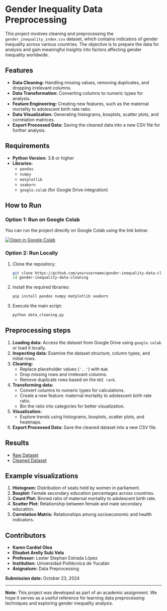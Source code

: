 # Gender Inequality Data Preprocessing

This project involves cleaning and preprocessing the `gender_inequality_index.csv` dataset, which contains indicators of gender inequality across various countries. The objective is to prepare the data for analysis and gain meaningful insights into factors affecting gender inequality worldwide.

## Features

- **Data Cleaning:** Handling missing values, removing duplicates, and dropping irrelevant columns.
- **Data Transformation:** Converting columns to numeric types for analysis.
- **Feature Engineering:** Creating new features, such as the maternal mortality to adolescent birth rate ratio.
- **Data Visualization:** Generating histograms, boxplots, scatter plots, and correlation matrices.
- **Export Processed Data:** Saving the cleaned data into a new CSV file for further analysis.

## Requirements

- **Python Version:** 3.8 or higher
- **Libraries:** 
  - `pandas`
  - `numpy`
  - `matplotlib`
  - `seaborn`
  - `google.colab` (for Google Drive integration)

## How to Run

### Option 1: Run on Google Colab

You can run the project directly on Google Colab using the link below:

[![Open in Google Colab](https://colab.research.google.com/assets/colab-badge.svg)](https://colab.research.google.com/drive/1SOsZwAiIZhTIvcKijrnvOh2tTXpAQFkM?usp=sharing)

### Option 2: Run Locally

1. Clone the repository:

   ```bash
   git clone https://github.com/yourusername/gender-inequality-data-cleaning.git
   cd gender-inequality-data-cleaning
   ```

2. Install the required libraries:

   ```bash
   pip install pandas numpy matplotlib seaborn
   ```

3. Execute the main script:

   ```bash
   python data_cleaning.py
   ```

## Preprocessing steps

1. **Loading data:** Access the dataset from Google Drive using `google.colab` or load it locally.
2. **Inspecting data:** Examine the dataset structure, column types, and initial rows.
3. **Cleaning:** 
   - Replace placeholder values (`'..'`) with `NaN`.
   - Drop missing rows and irrelevant columns.
   - Remove duplicate rows based on the `HDI rank`.
4. **Transforming data:**
   - Convert columns to numeric types for calculations.
   - Create a new feature: maternal mortality to adolescent birth rate ratio.
   - Bin the ratio into categories for better visualization.
5. **Visualization:** 
   - Explore trends using histograms, boxplots, scatter plots, and heatmaps.
6. **Export Processed Data:** Save the cleaned dataset into a new CSV file.

## Results

- [Raw Dataset](https://drive.google.com/file/d/1CiqAWk4ipx-cN7DToHQfgd7Fok3_R0We/view?usp=sharing)
- [Cleaned Dataset](https://drive.google.com/file/d/1_zOdTwhoaZr71-y8biTpvpLAMI22aLUi/view?usp=sharing)

## Example visualizations

1. **Histogram:** Distribution of seats held by women in parliament.  
2. **Boxplot:** Female secondary education percentages across countries.  
3. **Count Plot:** Binned ratio of maternal mortality to adolescent birth rate.  
4. **Scatter Plot:** Relationship between female and male secondary education.  
5. **Correlation Matrix:** Relationships among socioeconomic and health indicators.

## Contributors

- **Karen Cardiel Olea**  
- **Elisabet Arelly Sulú Vela**  
- **Professor:** Lester Stephan Estrada López 
- **Institution:** Universidad Politécnica de Yucatán
- **Asignature:** Data Preprocessing

**Submission date:** October 23, 2024  

---

**Note:** This project was developed as part of an academic assignment. We hope it serves as a useful reference for learning data preprocessing techniques and exploring gender inequality analysis.
